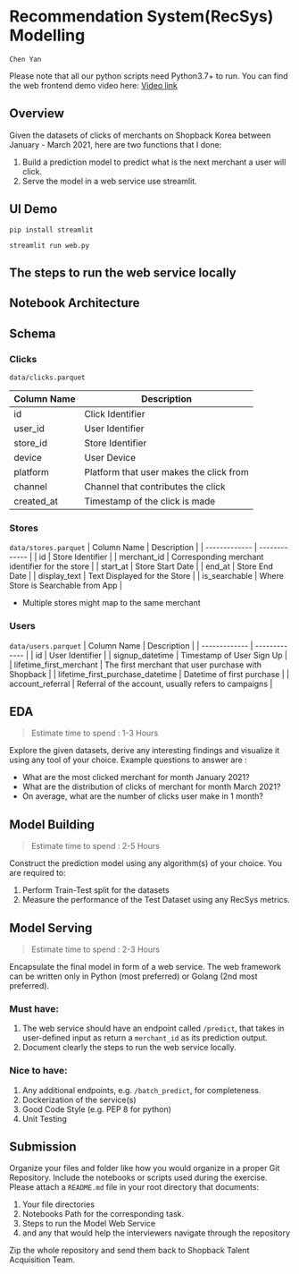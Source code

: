 <h1>Recommendation System(RecSys) Modelling </h1>

```
Chen Yan 
```

Please note that all our python scripts need Python3.7+ to run.
You can find the web frontend demo video here: [Video link](https://github.com/chenyan1998)

## Overview
Given the datasets of clicks of merchants on Shopback Korea between January - March 2021, here are two functions that I done:

1. Build a prediction model to predict what is the next merchant a user will click.
2. Serve the model in a web service use streamlit.

## UI Demo 

```
pip install streamlit
```

```
streamlit run web.py
```
## The steps to run the web service locally


## Notebook Architecture 







## Schema
### Clicks
`data/clicks.parquet`

| Column Name  | Description |
| ------------- | ------------- |
| id | Click Identifier |
| user_id  | User Identifier  |
| store_id  | Store Identifier  |
| device  | User Device |
| platform | Platform that user makes the click from |
| channel | Channel that contributes the click |
| created_at | Timestamp of the click is made |

### Stores
`data/stores.parquet`
| Column Name  | Description |
| ------------- | ------------- |
| id  | Store Identifier  |
| merchant_id | Corresponding merchant identifier for the store |
| start_at | Store Start Date |
| end_at | Store End Date |
| display_text | Text Displayed for the Store |
| is_searchable | Where Store is Searchable from App |

*  Multiple stores might map to the same merchant

### Users
`data/users.parquet`
| Column Name  | Description |
| ------------- | ------------- |
| id  | User Identifier  |
| signup_datetime | Timestamp of User Sign Up |
| lifetime_first_merchant | The first merchant that user purchase with Shopback |
| lifetime_first_purchase_datetime | Datetime of first purchase |
| account_referral | Referral of the account, usually refers to campaigns |

## EDA 
> Estimate time to spend : 1-3 Hours

Explore the given datasets, derive any interesting findings and visualize it using any tool of your choice. Example questions to answer are :
* What are the most clicked merchant for month January 2021?
* What are the distribution of clicks of merchant for month March 2021?
* On average, what are the number of clicks user make in 1 month?

## Model Building
> Estimate time to spend : 2-5 Hours

Construct the prediction model using any algorithm(s) of your choice. You are required to:
1. Perform Train-Test split for the datasets
2. Measure the performance of the Test Dataset using any RecSys metrics.

## Model Serving
> Estimate time to spend : 2-3 Hours

Encapsulate the final model in form of a web service. The web framework can be written only in Python (most preferred) or Golang (2nd most preferred). 

### Must have:
1. The web service should have an endpoint called `/predict`, that takes in user-defined input as return a `merchant_id` as its prediction output. 
2. Document clearly the steps to run the web service locally.

### Nice to have:
1. Any additional endpoints, e.g. `/batch_predict`, for completeness.
2. Dockerization of the service(s)
3. Good Code Style (e.g. PEP 8 for python)
4. Unit Testing

## Submission
Organize your files and folder like how you would organize in a proper Git Repository. Include the notebooks or scripts used during the exercise.
Please attach a `README.md` file in your root directory that documents:
1. Your file directories
2. Notebooks Path for the corresponding task.
3. Steps to run the Model Web Service
4. and any that would help the interviewers navigate through the repository

Zip the whole repository and send them back to Shopback Talent Acquisition Team.
